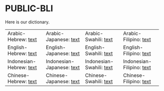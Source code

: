 # PUBLIC-BLI

Here is our dictionary.

| | | | |
|-|-|-|-|
| Arabic-Hebrew: [text](https://github.com/xuyuemei/PUBLIC-BLI/blob/main/dictionary/ar-he.txt)   | Arabic-Japanese: [text](https://github.com/xuyuemei/PUBLIC-BLI/blob/main/dictionary/ar-ja.txt)   | Arabic-Swahili: [text](https://github.com/xuyuemei/PUBLIC-BLI/blob/main/dictionary/ar-sw.txt)   | Arabic-Filipino: [text](https://github.com/xuyuemei/PUBLIC-BLI/blob/main/dictionary/ar-tl.txt)   |
| English-Hebrew: [text](https://github.com/xuyuemei/PUBLIC-BLI/blob/main/dictionary/en-he.txt)   | English-Japanese: [text](https://github.com/xuyuemei/PUBLIC-BLI/blob/main/dictionary/en-ja.txt)   | English-Swahili: [text](https://github.com/xuyuemei/PUBLIC-BLI/blob/main/dictionary/en-sw.txt)   | English-Filipino: [text](https://github.com/xuyuemei/PUBLIC-BLI/blob/main/dictionary/en-tl.txt)   |
| Indonesian-Hebrew: [text](https://github.com/xuyuemei/PUBLIC-BLI/blob/main/dictionary/id-he.txt) | Indonesian-Japanese: [text](https://github.com/xuyuemei/PUBLIC-BLI/blob/main/dictionary/id-ja.txt) | Indonesian-Swahili: [text](https://github.com/xuyuemei/PUBLIC-BLI/blob/main/dictionary/id-sw.txt) | Indonesian-Filipino: [text](https://github.com/xuyuemei/PUBLIC-BLI/blob/main/dictionary/id-tl.txt) |
| Chinese-Hebrew: [text](https://github.com/xuyuemei/PUBLIC-BLI/blob/main/dictionary/zh-he.txt)   | Chinese-Japanese: [text](https://github.com/xuyuemei/PUBLIC-BLI/blob/main/dictionary/zh-ja.txt)   | Chinese-Swahili: [text](https://github.com/xuyuemei/PUBLIC-BLI/blob/main/dictionary/zh-sw.txt)   | Chinese-Filipino: [text](https://github.com/xuyuemei/PUBLIC-BLI/blob/main/dictionary/zh-tl.txt)   |
